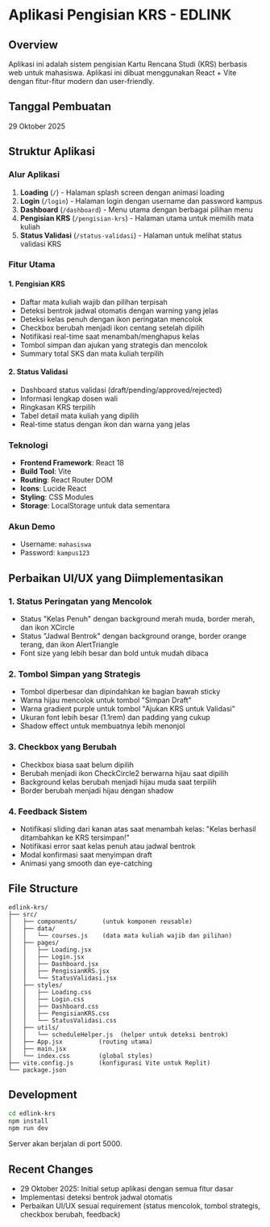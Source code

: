 # Aplikasi Pengisian KRS - EDLINK

## Overview
Aplikasi ini adalah sistem pengisian Kartu Rencana Studi (KRS) berbasis web untuk mahasiswa. Aplikasi ini dibuat menggunakan React + Vite dengan fitur-fitur modern dan user-friendly.

## Tanggal Pembuatan
29 Oktober 2025

## Struktur Aplikasi

### Alur Aplikasi
1. **Loading** (`/`) - Halaman splash screen dengan animasi loading
2. **Login** (`/login`) - Halaman login dengan username dan password kampus
3. **Dashboard** (`/dashboard`) - Menu utama dengan berbagai pilihan menu
4. **Pengisian KRS** (`/pengisian-krs`) - Halaman utama untuk memilih mata kuliah
5. **Status Validasi** (`/status-validasi`) - Halaman untuk melihat status validasi KRS

### Fitur Utama

#### 1. Pengisian KRS
- Daftar mata kuliah wajib dan pilihan terpisah
- Deteksi bentrok jadwal otomatis dengan warning yang jelas
- Deteksi kelas penuh dengan ikon peringatan mencolok
- Checkbox berubah menjadi ikon centang setelah dipilih
- Notifikasi real-time saat menambah/menghapus kelas
- Tombol simpan dan ajukan yang strategis dan mencolok
- Summary total SKS dan mata kuliah terpilih

#### 2. Status Validasi
- Dashboard status validasi (draft/pending/approved/rejected)
- Informasi lengkap dosen wali
- Ringkasan KRS terpilih
- Tabel detail mata kuliah yang dipilih
- Real-time status dengan ikon dan warna yang jelas

### Teknologi
- **Frontend Framework**: React 18
- **Build Tool**: Vite
- **Routing**: React Router DOM
- **Icons**: Lucide React
- **Styling**: CSS Modules
- **Storage**: LocalStorage untuk data sementara

### Akun Demo
- Username: `mahasiswa`
- Password: `kampus123`

## Perbaikan UI/UX yang Diimplementasikan

### 1. Status Peringatan yang Mencolok
- Status "Kelas Penuh" dengan background merah muda, border merah, dan ikon XCircle
- Status "Jadwal Bentrok" dengan background orange, border orange terang, dan ikon AlertTriangle
- Font size yang lebih besar dan bold untuk mudah dibaca

### 2. Tombol Simpan yang Strategis
- Tombol diperbesar dan dipindahkan ke bagian bawah sticky
- Warna hijau mencolok untuk tombol "Simpan Draft"
- Warna gradient purple untuk tombol "Ajukan KRS untuk Validasi"
- Ukuran font lebih besar (1.1rem) dan padding yang cukup
- Shadow effect untuk membuatnya lebih menonjol

### 3. Checkbox yang Berubah
- Checkbox biasa saat belum dipilih
- Berubah menjadi ikon CheckCircle2 berwarna hijau saat dipilih
- Background kelas berubah menjadi hijau muda saat terpilih
- Border berubah menjadi hijau dengan shadow

### 4. Feedback Sistem
- Notifikasi sliding dari kanan atas saat menambah kelas: "Kelas berhasil ditambahkan ke KRS tersimpan!"
- Notifikasi error saat kelas penuh atau jadwal bentrok
- Modal konfirmasi saat menyimpan draft
- Animasi yang smooth dan eye-catching

## File Structure
```
edlink-krs/
├── src/
│   ├── components/       (untuk komponen reusable)
│   ├── data/
│   │   └── courses.js    (data mata kuliah wajib dan pilihan)
│   ├── pages/
│   │   ├── Loading.jsx
│   │   ├── Login.jsx
│   │   ├── Dashboard.jsx
│   │   ├── PengisianKRS.jsx
│   │   └── StatusValidasi.jsx
│   ├── styles/
│   │   ├── Loading.css
│   │   ├── Login.css
│   │   ├── Dashboard.css
│   │   ├── PengisianKRS.css
│   │   └── StatusValidasi.css
│   ├── utils/
│   │   └── scheduleHelper.js  (helper untuk deteksi bentrok)
│   ├── App.jsx          (routing utama)
│   ├── main.jsx
│   └── index.css        (global styles)
├── vite.config.js       (konfigurasi Vite untuk Replit)
└── package.json
```

## Development
```bash
cd edlink-krs
npm install
npm run dev
```

Server akan berjalan di port 5000.

## Recent Changes
- 29 Oktober 2025: Initial setup aplikasi dengan semua fitur dasar
- Implementasi deteksi bentrok jadwal otomatis
- Perbaikan UI/UX sesuai requirement (status mencolok, tombol strategis, checkbox berubah, feedback)
